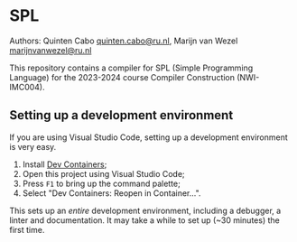 # SPL

Authors: Quinten Cabo <quinten.cabo@ru.nl>, Marijn van Wezel <marijnvanwezel@ru.nl>

This repository contains a compiler for SPL (Simple Programming Language) for the 2023-2024 course Compiler Construction (NWI-IMC004).

## Setting up a development environment

If you are using Visual Studio Code, setting up a development environment is very easy.

1. Install [Dev Containers](https://marketplace.visualstudio.com/items?itemName=ms-vscode-remote.remote-containers);
1. Open this project using Visual Studio Code;
1. Press `F1` to bring up the command palette;
1. Select "Dev Containers: Reopen in Container...".

This sets up an *entire* development environment, including a debugger, a linter and documentation. It may take a while to set up (~30 minutes) the first time.

